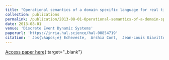 ```yaml
---
title: "Operational semantics of a domain specific language for real time musician-computer interaction"
collection: publications
permalink: /publication/2013-08-01-Operational-semantics-of-a-domain-specific-language-for-real-time-musician-computer-interaction
date: 2013-08-01
venue: 'Discrete Event Dynamic Systems'
paperurl: 'https://inria.hal.science/hal-00854719'
citation: ' Jos{\&apos;e} Echeveste,  Arshia Cont,  Jean-Louis Giavitto,  Florent Jacquemard, &quot;Operational semantics of a domain specific language for real time musician-computer interaction.&quot; Discrete Event Dynamic Systems, 2013.'
---
```

[Access paper here](https://inria.hal.science/hal-00854719){:target="_blank"}
